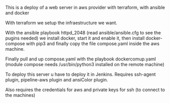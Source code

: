 This is a deploy of a web server in aws provider with terraform, with ansible and docker

With terraform we setup the infraestructure we want.

With the ansible playbook httpd_2048 (read ansible/ansible.cfg to see the pugins needed) 
we install docker, start it and enable it, 
then install docker-compose with pip3 
and finally copy the file compose.yaml inside the aws machine. 
 
Finally pull and up compose.yaml with the playbook dockercomup.yaml (module compose needs /usr/bin/python3 installed on the remote machine)  

To deploy this server u have to deploy it in Jenkins.
Requires ssh-agent plugin, pipeline-aws plugin and ansiColor plugin.

Also requires the credentials for aws and private keys for ssh (to connect to the machines)
